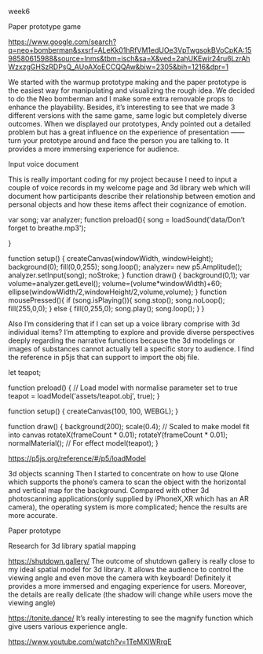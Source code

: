 week6

Paper prototype game

https://www.google.com/search?q=neo+bomberman&sxsrf=ALeKk01hRfVM1edUOe3VpTwgsokBVoCpKA:1598580615988&source=lnms&tbm=isch&sa=X&ved=2ahUKEwir24ru6LzrAhWzxzgGHSzRDPsQ_AUoAXoECCQQAw&biw=2305&bih=1216&dpr=1

We started with the warmup prototype making and the paper prototype is the easiest way for manipulating and visualizing the rough idea. We decided to do the Neo bomberman and I make some extra removable props to enhance the playability. Besides, it’s interesting to see that we made 3 different versions with the same game, same logic but completely diverse outcomes. When we displayed our prototypes, Andy pointed out a detailed problem but has a great influence on the experience of presentation ——  turn your prototype around and face the person you are talking to. It provides a more immersing experience for audience.

Input voice document

This is really important coding for my project because I need to input a couple of voice records in my welcome page and 3d library web which will document how participants describe their relationship between emotion and personal objects and how these items affect their cognizance of emotion. 

var song; 
var analyzer;
function preload(){
song = loadSound('data/Don’t forget to breathe.mp3'); 

}

function setup() {
createCanvas(windowWidth, windowHeight); 
background(0); 
fill(0,0,255);
song.loop();
analyzer= new p5.Amplitude();
analyzer.setInput(song);
noStroke;
}
function draw() { 
background(0,1);
var volume=analyzer.getLevel(); 
volume=(volume*windowWidth)+60;
ellipse(windowWidth/2,windowHeight/2,volume,volume); 
}
function mousePressed(){ 
if (song.isPlaying()){ 
song.stop(); 
song.noLoop();
fill(255,0,0);
  } 
  else { fill(0,255,0); 
  song.play(); 
  song.loop();
}
}

Also I’m considering that if I can set up a voice library comprise with 3d individual items? I’m attempting to explore and provide diverse perspectives deeply regarding the narrative functions because the 3d modelings or images of substances cannot actually tell a specific story to audience. I find the reference in p5js that can support to import the obj file.

let teapot;

function preload() {
  // Load model with normalise parameter set to true
  teapot = loadModel('assets/teapot.obj', true);
}

function setup() {
  createCanvas(100, 100, WEBGL);
}

function draw() {
  background(200);
  scale(0.4); // Scaled to make model fit into canvas
  rotateX(frameCount * 0.01);
  rotateY(frameCount * 0.01);
  normalMaterial(); // For effect
  model(teapot);
}

https://p5js.org/reference/#/p5/loadModel

3d objects scanning 
Then I started to concentrate on how to use Qlone which supports the phone’s camera to scan the object with the horizontal and vertical map for the background. Compared with other 3d photoscanning applications(only supplied by iPhoneX,XR which has an AR camera), the operating system is more complicated; hence the results are more accurate.


Paper prototype



Research for 3d library spatial mapping

https://shutdown.gallery/
The outcome of shutdown gallery is really close to my ideal spatial model for 3d library. It allows the audience to control the viewing angle and even move the camera with keyboard! Definitely it provides a more immersed and engaging experience for users. Moreover, the details are really delicate (the shadow will change while users move the viewing angle)

https://tonite.dance/ 
It’s really interesting to see the magnify function which give users various experience angle. 


https://www.youtube.com/watch?v=1TeMXIWRrqE
